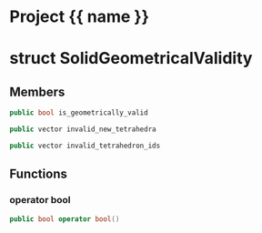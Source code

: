 <script setup>
import {useRoute} from 'vitepress'
const {path} = useRoute()
const tokens = path.split('/')
const words = tokens[2].split('-');
for (let i = 0; i < words.length; i++) {
    words[i] = words[i].charAt(0).toUpperCase() + words[i].slice(1);
    words[i] = words[i].replace('geode', 'Geode')
}
const name = words.join('-');
</script>
# Project {{ name }}

# struct SolidGeometricalValidity


## Members

```cpp
public bool is_geometrically_valid

```

```cpp
public vector invalid_new_tetrahedra

```

```cpp
public vector invalid_tetrahedron_ids

```



## Functions

### operator bool

```cpp
public bool operator bool()
```





